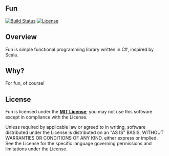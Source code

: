 ## Fun

[![Build Status](https://travis-ci.org/sungiant/fun.png?branch=master)](https://travis-ci.org/sungiant/fun)
[![License](https://img.shields.io/badge/license-MIT-lightgrey.svg)](https://github.com/sungiant/fun/blob/master/LICENSE)

## Overview

Fun is simple functional programming library written in C#, inspired by Scala.

## Why?

For fun, of course!

## License

Fun is licensed under the **[MIT License][mit]**; you may not use this software except in compliance with the License.

Unless required by applicable law or agreed to in writing, software
distributed under the License is distributed on an "AS IS" BASIS,
WITHOUT WARRANTIES OR CONDITIONS OF ANY KIND, either express or implied.
See the License for the specific language governing permissions and
limitations under the License.

[mit]: https://github.com/sungiant/fun/blob/master/LICENSE
[fun_nuget]: https://www.nuget.org/packages/Fun/
[sources]: https://github.com/sungiant/fun/tree/master/source/fun/src/main/cs

